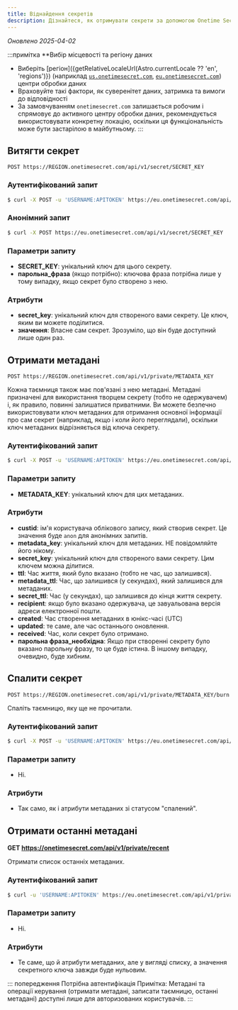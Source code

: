 ```yaml
---
title: Віднайдення секретів
description: Дізнайтеся, як отримувати секрети за допомогою Onetime Secret REST API з підтримкою як автентифікованого, так і анонімного доступу.
---
```


_Оновлено 2025-04-02_

:::примітка
**Вибір місцевості та регіону даних
- Виберіть [регіон]({getRelativeLocaleUrl(Astro.currentLocale ?? 'en', 'regions')}) (наприклад [`us.onetimesecret.com`](https://us.onetimesecret.com/), [`eu.onetimesecret.com`](https://eu.onetimesecret.com/)) центри обробки даних
- Враховуйте такі фактори, як суверенітет даних, затримка та вимоги до відповідності
- За замовчуванням `onetimesecret.com` залишається робочим і спрямовує до активного центру обробки даних, рекомендується використовувати конкретну локацію, оскільки ця функціональність може бути застарілою в майбутньому.
:::

## Витягти секрет

`POST https://REGION.onetimesecret.com/api/v1/secret/SECRET_KEY`

### Аутентифікований запит

```bash
$ curl -X POST -u 'USERNAME:APITOKEN' https://eu.onetimesecret.com/api/v1/secret/SECRET_KEY
```

### Анонімний запит

```bash
$ curl -X POST https://eu.onetimesecret.com/api/v1/secret/SECRET_KEY
```

### Параметри запиту

- **SECRET_KEY**: унікальний ключ для цього секрету.
- **парольна_фраза** (якщо потрібно): ключова фраза потрібна лише у тому випадку, якщо секрет було створено з нею.

### Атрибути

- **secret_key**: унікальний ключ для створеного вами секрету. Це ключ, яким ви можете поділитися.
- **значення**: Власне сам секрет. Зрозуміло, що він буде доступний лише один раз.

## Отримати метадані

`POST https://REGION.onetimesecret.com/api/v1/private/METADATA_KEY`

Кожна таємниця також має пов'язані з нею метадані. Метадані призначені для використання творцем секрету (тобто не одержувачем) і, як правило, повинні залишатися приватними. Ви можете безпечно використовувати ключ метаданих для отримання основної інформації про сам секрет (наприклад, якщо і коли його переглядали), оскільки ключ метаданих відрізняється від ключа секрету.

### Аутентифікований запит

```bash
$ curl -X POST -u 'USERNAME:APITOKEN' https://eu.onetimesecret.com/api/v1/private/METADATA_KEY
```

### Параметри запиту

- **METADATA_KEY**: унікальний ключ для цих метаданих.

### Атрибути

- **custid**: ім'я користувача облікового запису, який створив секрет. Це значення буде `anon` для анонімних запитів.
- **metadata\_key**: унікальний ключ для метаданих. НЕ повідомляйте його нікому.
- **secret\_key**: унікальний ключ для створеного вами секрету. Цим ключем можна ділитися.
- **ttl**: Час життя, який було вказано (тобто не час, що залишився).
- **metadata\_ttl**: Час, що залишився (у секундах), який залишився для метаданих.
- **secret\_ttl**: Час (у секундах), що залишився до кінця життя секрету.
- **recipient**: якщо було вказано одержувача, це завуальована версія адреси електронної пошти.
- **created**: Час створення метаданих в юнікс-часі (UTC)
- **updated**: те саме, але час останнього оновлення.
- **received**: Час, коли секрет було отримано.
- **парольна фраза\_необхідна**: Якщо при створенні секрету було вказано парольну фразу, то це буде істина. В іншому випадку, очевидно, буде хибним.


## Спалити секрет

`POST https://REGION.onetimesecret.com/api/v1/private/METADATA_KEY/burn`

Спаліть таємницю, яку ще не прочитали.

### Аутентифікований запит

```bash
$ curl -X POST -u 'USERNAME:APITOKEN' https://eu.onetimesecret.com/api/v1/private/METADATA_KEY/burn
```

### Параметри запиту

- Ні.

### Атрибути

- Так само, як і атрибути метаданих зі статусом "спалений".

## Отримати останні метадані

**GET https://onetimesecret.com/api/v1/private/recent**

Отримати список останніх метаданих.

### Аутентифікований запит

```bash
$ curl -u 'USERNAME:APITOKEN' https://eu.onetimesecret.com/api/v1/private/recent
```

### Параметри запиту

- Ні.

### Атрибути

- Те саме, що й атрибути метаданих, але у вигляді списку, а значення секретного ключа завжди буде нульовим.

::: попередження Потрібна автентифікація
Примітка: Метадані та операції керування (отримати метадані, записати таємницю, останні метадані) доступні лише для авторизованих користувачів.
:::
